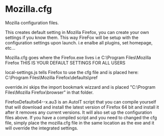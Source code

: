 # Mozilla.cfg
Mozilla configuration files.

This creates default setting in Mozilla Firefox, you can create your own settings if you know them. This way FireFox will be setup with the configuration settings upon launch. i.e enalbe all plugins, set homepage, etc...

Mozilla.cfg goes where the Firefox.exe lives i.e C:\Program Files\Mozilla Firefox THIS IS YOUR DEFAULT SETTINGS FOR ALL USERS

local-settings.js tells Firefox to use the cfg file  and is placed here: C:\Program Files\Mozilla Firefox\defaults\pref

override.ini skips the import bookmark wizzard and is placed "C:\Program Files\Mozilla Firefox\browser" in that folder. 

FirefoxDefaultx64--x.au3 is an AutoIT script that you can compile yourself that will download and install the latest version of Firefox 64 bit and install it after it removes any current versions. It will also set up the configuration files above. If you have a compiled script and you need to changed the cfg file, simply place the mozilla.cfg file in the same location as the exe and it will override the integrated settings.
